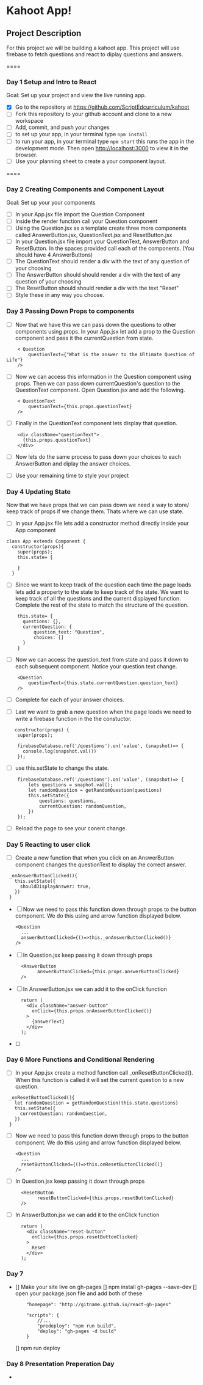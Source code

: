 # Kahoot App!

## Project Description

For this project we will be building a kahoot app. This project will use firebase to fetch questions and react to diplay questions and answers. 

====
### Day 1 Setup and Intro to React
Goal: Set up your project and view the live running app.

- [x] Go to the repository at https://github.com/ScriptEdcurriculum/kahoot
- [ ] Fork this repository to your github account and clone to a new workspace
- [ ] Add, commit, and push your changes
- [ ] to set up your app, in your terminal type `npm install`
- [ ] to run your app, in your terminal type `npm start` this runs the app in the development mode. Then open [http://localhost:3000](http://localhost:3000) to view it in the browser.
- [ ] Use your planning sheet to create a your component layout.

====
### Day 2 Creating Components and Component Layout
Goal: Set up your your components

- [ ] In your App.jsx file import the Question Component
- [ ] Inside the render function call your Question component
- [ ] Using the Question.jsx as a template create three more components called AnswerButton.jsx, QuestionText.jsx and ResetButton.jsx
- [ ] In your Question.jsx file import your QuestionText, AnswerButton and ResetButton. In the spaces provided call each of the components. (You should have 4 AnswerButtons)
- [ ] The QuestionText should render a div with the text of any question of your choosing
- [ ] The AnswerButton should should render a div with the text of any question of your choosing
- [ ] The ResetButton should should render a div with the text "Reset"
- [ ] Style these in any way you choose.

### Day 3 Passing Down Props to components
- [ ] Now that we have this we can pass down the questions to other components using props. In your App.jsx let add a prop to the Question component and pass it the currentQuestion from state.
```
    < Question
        questionText={"What is the answer to the Ultimate Question of Life"}
    />
```

- [ ] Now we can access this information in the Question component using props. Then we can pass down currentQuestion's question to the QuestionText component. Open Question.jsx and add the following.
```
    < QuestionText
        questionText={this.props.questionText}
    />
```
- [ ] Finally in the QuestionText component lets display that question. 

```
    <div className="questionText">
      {this.props.questionText}
    </div>
```
- [ ] Now lets do the same process to pass down your choices to each AnswerButton and diplay the answer choices.

- [ ] Use your remaining time to style your project

### Day 4 Updating State
Now that we have props that we can pass down we need a way to store/ keep track of props if we change them. Thats where we can use state.

- [ ] In your App.jsx file lets add a constructor method directly inside your App component

```
class App extends Component {
  constructor(props){
    super(props);
    this.state= {
      
    }
  }
```

- [ ] Since we want to keep track of the question each time the page loads lets add a property to the state to keep track of the state. We want to keep track of all the questions and the current displayed function. Complete the rest of the state to match the structure of the question.

```
    this.state= {
      questions: {},
      currentQuestion: {
          question_text: "Question",
          choices: []
      }  
    }
```

- [ ] Now we can access the question_text from state and pass it down to each subsequent component. Notice your question text change. 

```
    <Question 
        questionText={this.state.currentQuestion.question_text}
    />
```

- [ ] Complete for each of your answer choices. 

- [ ] Last we want to grab a new question when the page loads we need to write a firebase function in the the constuctor.

```
   constructor(props) {
    super(props); 

    firebaseDatabase.ref('/questions').on('value', (snapshot)=> {
      console.log(snapshot.val())
    });
```
- [ ] use this.setState to change the state.

```
    firebaseDatabase.ref('/questions').on('value', (snapshot)=> {
        lets questions = snaphot.val();
        let randomQuestion = getRandomQuestion(questions)
        this.setState({
            questions: questions,
            currentQuestion: randomQuestion,
        })
    });
```
- [ ] Reload the page to see your conent change.


### Day 5 Reacting to user click
- [ ] Create a new function that when you click on an AnswerButton component changes the questionText to display the correct answer.
 ```
  _onAnswerButtonClicked(){
    this.setState({
      shouldDisplayAnswer: true,
    })
  }
  ```

- [ ] Now we need to pass this function down through props to the button component. We do this using and arrow function displayed below. 
  ```
  <Question 
    ...
    answerButtonClicked={()=>this._onAnswerButtonClicked()}
  />
  ```

- [ ] In Question.jsx keep passing it down through props
  ```
    <AnswerButton 
          answerButtonClicked={this.props.answerButtonClicked}
    />
  ```
- [ ] In AnswerButton.jsx we can add it to the onClick function
  ```
    return (
      <div className="answer-button"
        onClick={this.props.onAnswerButtonClicked()}
      >
        {answerText}
      </div>
    );
  ```
- [ ] 

### Day 6 More Functions and Conditional Rendering

- [ ] In your App.jsx create a method function call  _onResetButtonClicked(). When this function is called it will set the current question to a new question.
 ```
  _onResetButtonClicked(){
    let randomQuestion = getRandomQuestion(this.state.questions)
    this.setState({
      currentQuestion: randomQuestion,
    })
  }
  ```
- [ ] Now we need to pass this function down through props to the button component. We do this using and arrow function displayed below. 
  ```
  <Question 
    ...
    resetButtonClicked={()=>this.onResetButtonClicked()}
  />
  ```
- [ ] In Question.jsx keep passing it down through props
  ```
    <ResetButton 
          resetButtonClicked={this.props.resetButtonClicked}
    />
  ```
- [ ] In AnswerButton.jsx we can add it to the onClick function
  ```
    return (
      <div className="reset-button"
        onClick={this.props.resetButtonClicked}
      >
        Reset
      </div>
    );
  ```

### Day 7 
- [] Make your site live on gh-pages
    [] npm install gh-pages --save-dev
    [] open your package.json file and add both of these
    ```
        "homepage": "http://gitname.github.io/react-gh-pages"
    ```
    ```
        "scripts": {
            //...
            "predeploy": "npm run build",
            "deploy": "gh-pages -d build"
        }
    ```
    [] npm run deploy


### Day 8 Presentation Preperation Day
- 